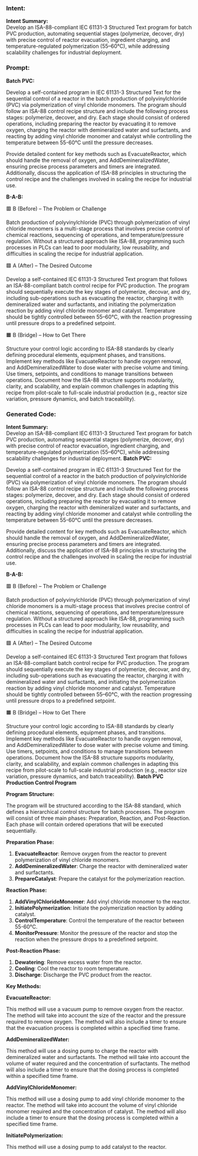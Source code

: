### Intent:
**Intent Summary:**  
Develop an ISA-88-compliant IEC 61131-3 Structured Text program for batch PVC production, automating sequential stages (polymerize, decover, dry) with precise control of reactor evacuation, ingredient charging, and temperature-regulated polymerization (55–60°C), while addressing scalability challenges for industrial deployment.

### Prompt:
**Batch PVC:**

Develop a self-contained program in IEC 61131-3 Structured Text for the sequential control of a reactor in the batch production of polyvinylchloride (PVC) via polymerization of vinyl chloride monomers. The program should follow an ISA-88 control recipe structure and include the following process stages: polymerize, decover, and dry. Each stage should consist of ordered operations, including preparing the reactor by evacuating it to remove oxygen, charging the reactor with demineralized water and surfactants, and reacting by adding vinyl chloride monomer and catalyst while controlling the temperature between 55-60°C until the pressure decreases.

Provide detailed content for key methods such as EvacuateReactor, which should handle the removal of oxygen, and AddDemineralizedWater, ensuring precise process parameters and timers are integrated. Additionally, discuss the application of ISA-88 principles in structuring the control recipe and the challenges involved in scaling the recipe for industrial use.

**B-A-B:**

🟥 B (Before) – The Problem or Challenge

Batch production of polyvinylchloride (PVC) through polymerization of vinyl chloride monomers is a multi-stage process that involves precise control of chemical reactions, sequencing of operations, and temperature/pressure regulation. Without a structured approach like ISA-88, programming such processes in PLCs can lead to poor modularity, low reusability, and difficulties in scaling the recipe for industrial application.

🟩 A (After) – The Desired Outcome

Develop a self-contained IEC 61131-3 Structured Text program that follows an ISA-88-compliant batch control recipe for PVC production. The program should sequentially execute the key stages of polymerize, decovar, and dry, including sub-operations such as evacuating the reactor, charging it with demineralized water and surfactants, and initiating the polymerization reaction by adding vinyl chloride monomer and catalyst. Temperature should be tightly controlled between 55–60°C, with the reaction progressing until pressure drops to a predefined setpoint.

🟧 B (Bridge) – How to Get There

Structure your control logic according to ISA-88 standards by clearly defining procedural elements, equipment phases, and transitions. Implement key methods like EvacuateReactor to handle oxygen removal, and AddDemineralizedWater to dose water with precise volume and timing. Use timers, setpoints, and conditions to manage transitions between operations. Document how the ISA-88 structure supports modularity, clarity, and scalability, and explain common challenges in adapting this recipe from pilot-scale to full-scale industrial production (e.g., reactor size variation, pressure dynamics, and batch traceability).

### Generated Code:
**Intent Summary:**  
Develop an ISA-88-compliant IEC 61131-3 Structured Text program for batch PVC production, automating sequential stages (polymerize, decover, dry) with precise control of reactor evacuation, ingredient charging, and temperature-regulated polymerization (55–60°C), while addressing scalability challenges for industrial deployment.
**Batch PVC:**

Develop a self-contained program in IEC 61131-3 Structured Text for the sequential control of a reactor in the batch production of polyvinylchloride (PVC) via polymerization of vinyl chloride monomers. The program should follow an ISA-88 control recipe structure and include the following process stages: polymerize, decover, and dry. Each stage should consist of ordered operations, including preparing the reactor by evacuating it to remove oxygen, charging the reactor with demineralized water and surfactants, and reacting by adding vinyl chloride monomer and catalyst while controlling the temperature between 55-60°C until the pressure decreases.

Provide detailed content for key methods such as EvacuateReactor, which should handle the removal of oxygen, and AddDemineralizedWater, ensuring precise process parameters and timers are integrated. Additionally, discuss the application of ISA-88 principles in structuring the control recipe and the challenges involved in scaling the recipe for industrial use.

**B-A-B:**

🟥 B (Before) – The Problem or Challenge

Batch production of polyvinylchloride (PVC) through polymerization of vinyl chloride monomers is a multi-stage process that involves precise control of chemical reactions, sequencing of operations, and temperature/pressure regulation. Without a structured approach like ISA-88, programming such processes in PLCs can lead to poor modularity, low reusability, and difficulties in scaling the recipe for industrial application.

🟩 A (After) – The Desired Outcome

Develop a self-contained IEC 61131-3 Structured Text program that follows an ISA-88-compliant batch control recipe for PVC production. The program should sequentially execute the key stages of polymerize, decovar, and dry, including sub-operations such as evacuating the reactor, charging it with demineralized water and surfactants, and initiating the polymerization reaction by adding vinyl chloride monomer and catalyst. Temperature should be tightly controlled between 55–60°C, with the reaction progressing until pressure drops to a predefined setpoint.

🟧 B (Bridge) – How to Get There

Structure your control logic according to ISA-88 standards by clearly defining procedural elements, equipment phases, and transitions. Implement key methods like EvacuateReactor to handle oxygen removal, and AddDemineralizedWater to dose water with precise volume and timing. Use timers, setpoints, and conditions to manage transitions between operations. Document how the ISA-88 structure supports modularity, clarity, and scalability, and explain common challenges in adapting this recipe from pilot-scale to full-scale industrial production (e.g., reactor size variation, pressure dynamics, and batch traceability). **Batch PVC Production Control Program**

**Program Structure:**

The program will be structured according to the ISA-88 standard, which defines a hierarchical control structure for batch processes. The program will consist of three main phases: Preparation, Reaction, and Post-Reaction. Each phase will contain ordered operations that will be executed sequentially.

**Preparation Phase:**

1. **EvacuateReactor**: Remove oxygen from the reactor to prevent polymerization of vinyl chloride monomers.
2. **AddDemineralizedWater**: Charge the reactor with demineralized water and surfactants.
3. **PrepareCatalyst**: Prepare the catalyst for the polymerization reaction.

**Reaction Phase:**

1. **AddVinylChlorideMonomer**: Add vinyl chloride monomer to the reactor.
2. **InitiatePolymerization**: Initiate the polymerization reaction by adding catalyst.
3. **ControlTemperature**: Control the temperature of the reactor between 55-60°C.
4. **MonitorPressure**: Monitor the pressure of the reactor and stop the reaction when the pressure drops to a predefined setpoint.

**Post-Reaction Phase:**

1. **Dewatering**: Remove excess water from the reactor.
2. **Cooling**: Cool the reactor to room temperature.
3. **Discharge**: Discharge the PVC product from the reactor.

**Key Methods:**

**EvacuateReactor:**

This method will use a vacuum pump to remove oxygen from the reactor. The method will take into account the size of the reactor and the pressure required to remove oxygen. The method will also include a timer to ensure that the evacuation process is completed within a specified time frame.

**AddDemineralizedWater:**

This method will use a dosing pump to charge the reactor with demineralized water and surfactants. The method will take into account the volume of water required and the concentration of surfactants. The method will also include a timer to ensure that the dosing process is completed within a specified time frame.

**AddVinylChlorideMonomer:**

This method will use a dosing pump to add vinyl chloride monomer to the reactor. The method will take into account the volume of vinyl chloride monomer required and the concentration of catalyst. The method will also include a timer to ensure that the dosing process is completed within a specified time frame.

**InitiatePolymerization:**

This method will use a dosing pump to add catalyst to the reactor.
